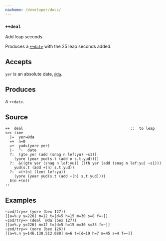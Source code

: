 ```yaml
---
navhome: /developer/docs/
---
```



### `++deal`

Add leap seconds

Produces a [`++date`]() with the 25 leap seconds added.

Accepts
-------

`yer` is an absolute date, [`@da`]().

Produces
--------

A `++date`.

Source
------

    ++  deal                                                ::  to leap sec time
      |=  yer=@da
      =+  n=0
      =+  yud=(yore yer)
      |-  ^-  date
      ?:  (gte yer (add (snag n lef:yu) ~s1))
        (yore (year yud(s.t (add n s.t.yud))))
      ?:  &((gte yer (snag n lef:yu)) (lth yer (add (snag n lef:yu) ~s1)))
        yud(s.t (add +(n) s.t.yud))
      ?:  =(+(n) (lent lef:yu))
        (yore (year yud(s.t (add +(n) s.t.yud))))
      $(n +(n))
    ::

Examples
--------

    ~zod/try=> (yore (bex 127))
    [[a=%.y y=226] m=12 t=[d=5 h=15 m=30 s=8 f=~]]
    ~zod/try=> (deal `@da`(bex 127))
    [[a=%.y y=226] m=12 t=[d=5 h=15 m=30 s=33 f=~]]
    ~zod/try=> (yore (bex 126))
    [[a=%.n y=146.138.512.088] m=6 t=[d=19 h=7 m=45 s=4 f=~]]


